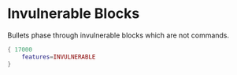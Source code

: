 # Invulnerable Blocks
Bullets phase through invulnerable blocks which are not commands.
```lua
{ 17000
    features=INVULNERABLE
}
```